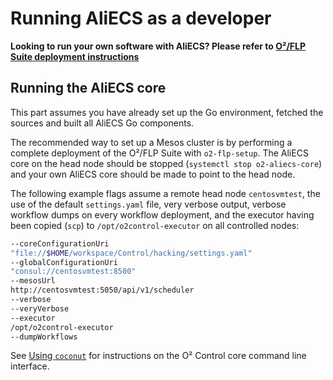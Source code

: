 # Running AliECS as a developer

**Looking to run your own software with AliECS? Please refer to [O²/FLP Suite deployment instructions](https://alice-flp-suite.docs.cern.ch/installation/)**

## Running the AliECS core

This part assumes you have already set up the Go environment, fetched the sources and built all AliECS Go components.

The recommended way to set up a Mesos cluster is by performing a complete deployment of the O²/FLP Suite with `o2-flp-setup`. The AliECS core on the head node should be stopped (`systemctl stop o2-aliecs-core`) and your own AliECS core should be made to point to the head node.

The following example flags assume a remote head node `centosvmtest`, the use of the default `settings.yaml` file, very verbose output, verbose workflow dumps on every workflow deployment, and the executor having been copied (`scp`) to `/opt/o2control-executor` on all controlled nodes:

```bash
--coreConfigurationUri
"file://$HOME/workspace/Control/hacking/settings.yaml"
--globalConfigurationUri
"consul://centosvmtest:8500"
--mesosUrl
http://centosvmtest:5050/api/v1/scheduler
--verbose
--veryVerbose
--executor
/opt/o2control-executor
--dumpWorkflows
```

See [Using `coconut`](./coconut/README.md) for instructions on the O² Control core command line interface.
